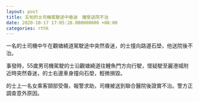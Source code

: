 ```yaml
---
layout: post
title: 五旬的士司機駕駛途中昏迷　撞壆送院不治
date: 2020-10-17 17:05:28.000000000 +08:00
categories: rthk
---
```


一名的士司機中午在觀塘繞道駕駛途中突然昏迷，的士撞向路邊石壆，他送院後不治。

事發時，55歲男司機駕駛的士沿觀塘繞道往鯉魚門方向行駛，懷疑駛至麗港城附近時突然昏迷，的士右邊車身撞向石壆，輕微損毀。

的士上一名女乘客頸部受傷，報警求助，司機被送到聯合醫院後證實不治。警方正調查意外原因。
